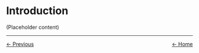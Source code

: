 # Introduction

(Placeholder content)

---

<div style="display: flex; justify-content: space-between;">
  <a href="how-to-use">&larr; Previous</a>
  <a href="index">&larr; Home</a>
</div>
